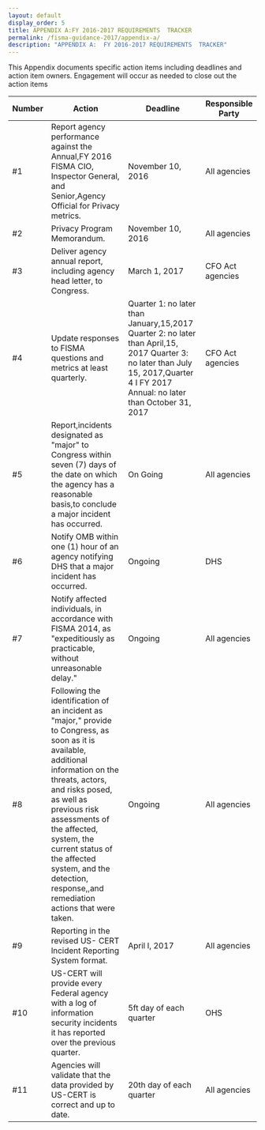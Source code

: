 ```yaml
---
layout: default
display_order: 5
title: APPENDIX A:FY 2016-2017 REQUIREMENTS  TRACKER
permalink: /fisma-guidance-2017/appendix-a/
description: "APPENDIX A:  FY 2016-2017 REQUIREMENTS  TRACKER"
--- 
```



This Appendix documents specific action items including deadlines and action item owners. Engagement will occur as needed to close out the action items

| Number  | Action                                                                                                                                                                                                                                                                                                                                                  | Deadline                                                                                                                                                                           | Responsible Party  |
|---------|---------------------------------------------------------------------------------------------------------------------------------------------------------------------------------------------------------------------------------------------------------------------------------------------------------------------------------------------------------|------------------------------------------------------------------------------------------------------------------------------------------------------------------------------------|--------------------|
| #1      | Report agency performance against the Annual,FY 2016 FISMA CIO, Inspector General, and Senior,Agency Official for Privacy metrics.                                                                                                                                                                                                                      | November 10, 2016                                                                                                                                                                  | All agencies       |
| #2      | Privacy Program Memorandum.                                                                                                                                                                                                                                                                                                                             | November 10, 2016                                                                                                                                                                  | All agencies       |
| #3      | Deliver agency annual report, including agency head letter, to Congress.                                                                                                                                                                                                                                                                                | March 1, 2017                                                                                                                                                                      | CFO Act agencies   |
| #4      | Update responses to FISMA questions and metrics at least quarterly.                                                                                                                                                                                                                                                                                     | Quarter 1: no later than January,15,2017 Quarter 2: no later than April,15, 2017 Quarter 3: no later than July 15, 2017,Quarter 4 I FY 2017 Annual: no later than October 31, 2017 | CFO Act agencies                   |
| #5      | Report,incidents designated as "major" to Congress within seven (7) days of the date on which the agency has a reasonable basis,to conclude a major incident has occurred.                                                                                                                                                                              | On Going                                                                                                                                                                           | All agencies       |
| #6      | Notify OMB within one (1) hour of an agency notifying DHS that a major incident has occurred.                                                                                                                                                                                                                                                           | Ongoing                                                                                                                                                                            | DHS                |
| #7      | Notify affected individuals, in accordance with FISMA 2014, as "expeditiously as practicable, without unreasonable delay."                                                                                                                                                                                                                              | Ongoing                                                                                                                                                                            | All agencies       |
| #8      | Following the identification of an incident as "major," provide to Congress, as soon as it is available, additional information on the threats, actors, and risks posed, as well as previous risk assessments of the affected, system, the current status of the affected system, and the detection, response,,and remediation actions that were taken. | Ongoing                                                                                                                                                                            | All agencies       |
| #9      | Reporting in the revised US- CERT lncident Reporting System format.                                                                                                                                                                                                                                                                                     | April l,  2017                                                                                                                                                                     | All agencies       |
| #10     | US-CERT will provide every Federal agency with a log of information security incidents it has reported over the previous quarter.                                                                                                                                                                                                                       | 5ft day of each quarter                                                                                                                                                            | OHS                |
| #11     | Agencies will validate that the data provided by US-CERT is correct and up to date.                                                                                                                                                                                                                                                                     | 20th day of each quarter                                                                                                                                                           | All agencies       |
